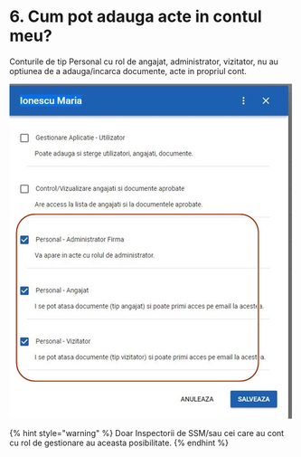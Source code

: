 # 6. Cum pot adauga acte in contul meu?

####  

Conturile de tip Personal cu rol de angajat, administrator, vizitator,  nu au optiunea de a  adauga/incarca documente, acte in propriul cont. 



![](../.gitbook/assets/profil-rol3.jpg)



{% hint style="warning" %}
Doar Inspectorii de SSM/sau cei care au cont cu rol de gestionare au aceasta posibilitate.
{% endhint %}

